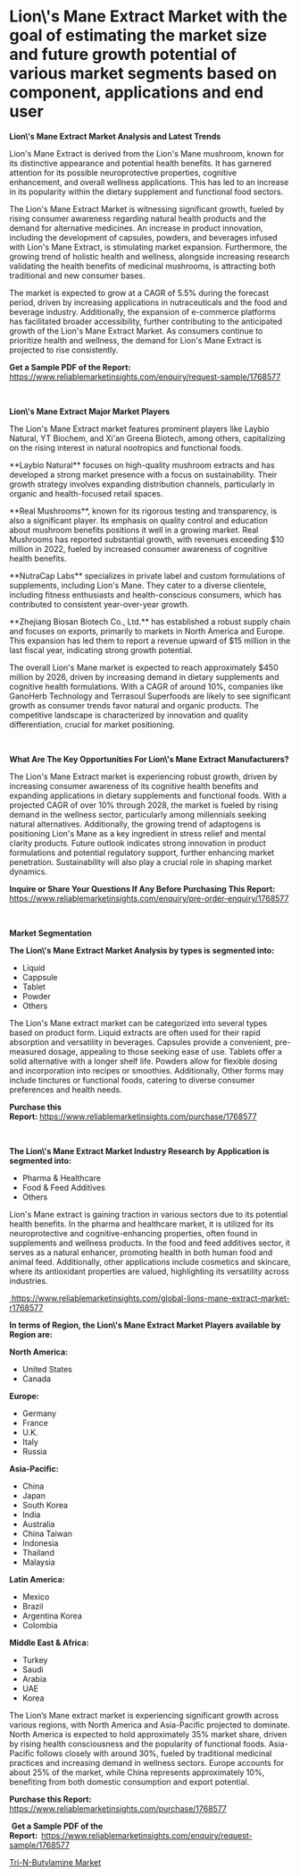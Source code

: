 <p><h1>Lion\'s Mane Extract Market with the goal of estimating the market size and future growth potential of various market segments based on component, applications and end user</h1></p><p><strong>Lion\'s Mane Extract Market Analysis and Latest Trends</strong></p>
<p><p>Lion's Mane Extract is derived from the Lion's Mane mushroom, known for its distinctive appearance and potential health benefits. It has garnered attention for its possible neuroprotective properties, cognitive enhancement, and overall wellness applications. This has led to an increase in its popularity within the dietary supplement and functional food sectors.</p><p>The Lion's Mane Extract Market is witnessing significant growth, fueled by rising consumer awareness regarding natural health products and the demand for alternative medicines. An increase in product innovation, including the development of capsules, powders, and beverages infused with Lion's Mane Extract, is stimulating market expansion. Furthermore, the growing trend of holistic health and wellness, alongside increasing research validating the health benefits of medicinal mushrooms, is attracting both traditional and new consumer bases.</p><p>The market is expected to grow at a CAGR of 5.5% during the forecast period, driven by increasing applications in nutraceuticals and the food and beverage industry. Additionally, the expansion of e-commerce platforms has facilitated broader accessibility, further contributing to the anticipated growth of the Lion's Mane Extract Market. As consumers continue to prioritize health and wellness, the demand for Lion's Mane Extract is projected to rise consistently.</p></p>
<p><strong>Get a Sample PDF of the Report:&nbsp;</strong> <a href="https://www.reliablemarketinsights.com/enquiry/request-sample/1768577?utm_campaign=3064&utm_medium=2&utm_source=Github&utm_content=ia&utm_term=03042025&utm_id=lions-mane-extract">https://www.reliablemarketinsights.com/enquiry/request-sample/1768577</a></p>
<p>&nbsp;</p>
<p><strong>Lion\'s Mane Extract Major Market Players</strong></p>
<p><p>The Lion's Mane Extract market features prominent players like Laybio Natural, YT Biochem, and Xi'an Greena Biotech, among others, capitalizing on the rising interest in natural nootropics and functional foods.</p><p>**Laybio Natural** focuses on high-quality mushroom extracts and has developed a strong market presence with a focus on sustainability. Their growth strategy involves expanding distribution channels, particularly in organic and health-focused retail spaces.</p><p>**Real Mushrooms**, known for its rigorous testing and transparency, is also a significant player. Its emphasis on quality control and education about mushroom benefits positions it well in a growing market. Real Mushrooms has reported substantial growth, with revenues exceeding $10 million in 2022, fueled by increased consumer awareness of cognitive health benefits.</p><p>**NutraCap Labs** specializes in private label and custom formulations of supplements, including Lion's Mane. They cater to a diverse clientele, including fitness enthusiasts and health-conscious consumers, which has contributed to consistent year-over-year growth.</p><p>**Zhejiang Biosan Biotech Co., Ltd.** has established a robust supply chain and focuses on exports, primarily to markets in North America and Europe. This expansion has led them to report a revenue upward of $15 million in the last fiscal year, indicating strong growth potential.</p><p>The overall Lion's Mane market is expected to reach approximately $450 million by 2026, driven by increasing demand in dietary supplements and cognitive health formulations. With a CAGR of around 10%, companies like GanoHerb Technology and Terrasoul Superfoods are likely to see significant growth as consumer trends favor natural and organic products. The competitive landscape is characterized by innovation and quality differentiation, crucial for market positioning.</p></p>
<p>&nbsp;</p>
<p><strong>What Are The Key Opportunities For Lion\'s Mane Extract Manufacturers?</strong></p>
<p><p>The Lion's Mane Extract market is experiencing robust growth, driven by increasing consumer awareness of its cognitive health benefits and expanding applications in dietary supplements and functional foods. With a projected CAGR of over 10% through 2028, the market is fueled by rising demand in the wellness sector, particularly among millennials seeking natural alternatives. Additionally, the growing trend of adaptogens is positioning Lion's Mane as a key ingredient in stress relief and mental clarity products. Future outlook indicates strong innovation in product formulations and potential regulatory support, further enhancing market penetration. Sustainability will also play a crucial role in shaping market dynamics.</p></p>
<p><strong>Inquire or Share Your Questions If Any Before Purchasing This Report:</strong> <a href="https://www.reliablemarketinsights.com/enquiry/pre-order-enquiry/1768577?utm_campaign=3064&utm_medium=2&utm_source=Github&utm_content=ia&utm_term=03042025&utm_id=lions-mane-extract">https://www.reliablemarketinsights.com/enquiry/pre-order-enquiry/1768577</a></p>
<p>&nbsp;</p>
<p><strong>Market Segmentation</strong></p>
<p><strong>The Lion\'s Mane Extract Market Analysis by types is segmented into:</strong></p>
<p><ul><li>Liquid</li><li>Cappsule</li><li>Tablet</li><li>Powder</li><li>Others</li></ul></p>
<p><p>The Lion's Mane extract market can be categorized into several types based on product form. Liquid extracts are often used for their rapid absorption and versatility in beverages. Capsules provide a convenient, pre-measured dosage, appealing to those seeking ease of use. Tablets offer a solid alternative with a longer shelf life. Powders allow for flexible dosing and incorporation into recipes or smoothies. Additionally, Other forms may include tinctures or functional foods, catering to diverse consumer preferences and health needs.</p></p>
<p><strong>Purchase this Report:&nbsp;</strong><a href="https://www.reliablemarketinsights.com/purchase/1768577?utm_campaign=3064&utm_medium=2&utm_source=Github&utm_content=ia&utm_term=03042025&utm_id=lions-mane-extract">https://www.reliablemarketinsights.com/purchase/1768577</a></p>
<p>&nbsp;</p>
<p><strong>The Lion\'s Mane Extract Market Industry Research by Application is segmented into:</strong></p>
<p><ul><li>Pharma & Healthcare</li><li>Food & Feed Additives</li><li>Others</li></ul></p>
<p><p>Lion's Mane extract is gaining traction in various sectors due to its potential health benefits. In the pharma and healthcare market, it is utilized for its neuroprotective and cognitive-enhancing properties, often found in supplements and wellness products. In the food and feed additives sector, it serves as a natural enhancer, promoting health in both human food and animal feed. Additionally, other applications include cosmetics and skincare, where its antioxidant properties are valued, highlighting its versatility across industries.</p></p>
<p><a href="https://www.reliablemarketinsights.com/global-lions-mane-extract-market-r1768577?utm_campaign=3064&utm_medium=2&utm_source=Github&utm_content=ia&utm_term=03042025&utm_id=lions-mane-extract">&nbsp;https://www.reliablemarketinsights.com/global-lions-mane-extract-market-r1768577</a></p>
<p><strong>In terms of Region, the Lion\'s Mane Extract Market Players available by Region are:</strong></p>
<p>
    <p> <strong> North America: </strong>
        <ul>
            <li>United States</li>
            <li>Canada</li>
        </ul>
        </p> 
    <p> <strong> Europe: </strong>
        <ul>
            <li>Germany</li>
            <li>France</li>
            <li>U.K.</li>
            <li>Italy</li>
            <li>Russia</li>
        </ul>
        </p> 
    <p> <strong> Asia-Pacific: </strong>
        <ul>
            <li>China</li>
            <li>Japan</li>
            <li>South Korea</li>
            <li>India</li>
            <li>Australia</li>
            <li>China Taiwan</li>
            <li>Indonesia</li>
            <li>Thailand</li>
            <li>Malaysia</li>
        </ul>
        </p> 
    <p> <strong> Latin America: </strong>
        <ul>
            <li>Mexico</li>
            <li>Brazil</li>
            <li>Argentina Korea</li>
            <li>Colombia</li>
        </ul>
        </p> 
    <p> <strong> Middle East & Africa: </strong>
        <ul>
            <li>Turkey</li>
            <li>Saudi</li>
            <li>Arabia</li>
            <li>UAE</li>
            <li>Korea</li>
        </ul>
    </p>
    </p>
<p><p>The Lion’s Mane extract market is experiencing significant growth across various regions, with North America and Asia-Pacific projected to dominate. North America is expected to hold approximately 35% market share, driven by rising health consciousness and the popularity of functional foods. Asia-Pacific follows closely with around 30%, fueled by traditional medicinal practices and increasing demand in wellness sectors. Europe accounts for about 25% of the market, while China represents approximately 10%, benefiting from both domestic consumption and export potential.</p></p>
<p><strong>Purchase this Report: </strong><a href="https://www.reliablemarketinsights.com/purchase/1768577?utm_campaign=3064&utm_medium=2&utm_source=Github&utm_content=ia&utm_term=03042025&utm_id=lions-mane-extract">https://www.reliablemarketinsights.com/purchase/1768577</a></p>
<p>&nbsp;<strong>Get a Sample PDF of the Report:&nbsp;&nbsp;</strong><a href="https://www.reliablemarketinsights.com/enquiry/request-sample/1768577?utm_campaign=3064&utm_medium=2&utm_source=Github&utm_content=ia&utm_term=03042025&utm_id=lions-mane-extract">https://www.reliablemarketinsights.com/enquiry/request-sample/1768577</a></p>
<p><strong></strong></p>
<p><p><a href="https://github.com/rianttegang/Market-Research-Report-List-1/blob/main/tri-n-butylamine-market.md?utm_campaign=3064&utm_medium=2&utm_source=Github&utm_content=ia&utm_term=03042025&utm_id=lions-mane-extract">Tri-N-Butylamine Market</a></p></p>
